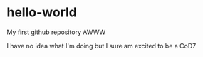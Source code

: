 # hello-world
My first github repository AWWW


I have no idea what I'm doing but I sure am excited to be a CoD7
